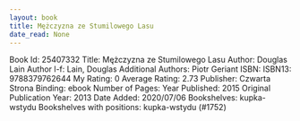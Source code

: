 ```yaml
---
layout: book
title: Mężczyzna ze Stumilowego Lasu
date_read: None
---
```


Book Id: 25407332
Title: Mężczyzna ze Stumilowego Lasu
Author: Douglas Lain
Author l-f: Lain, Douglas
Additional Authors: Piotr Geriant
ISBN: 
ISBN13: 9788379762644
My Rating: 0
Average Rating: 2.73
Publisher: Czwarta Strona
Binding: ebook
Number of Pages: 
Year Published: 2015
Original Publication Year: 2013
Date Added: 2020/07/06
Bookshelves: kupka-wstydu
Bookshelves with positions: kupka-wstydu (#1752)

